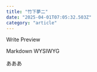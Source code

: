 ```yaml
---
title: "竹下夢二"
date: "2025-04-01T07:05:32.503Z"
category: "article"
---
```


Write
Preview

Markdown
WYSIWYG


あああ